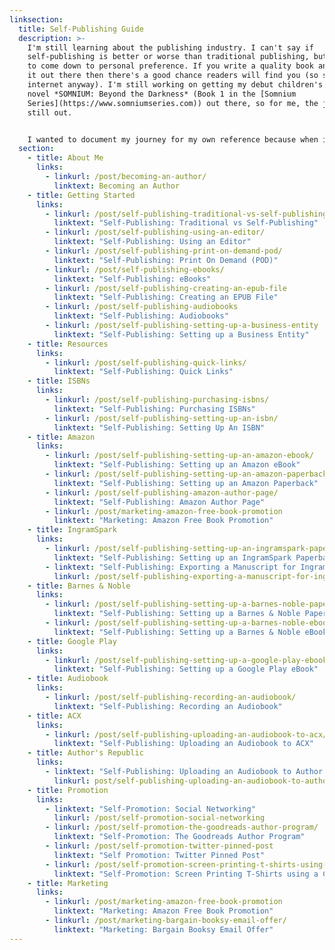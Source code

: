 ```yaml
---
linksection:
  title: Self-Publishing Guide
  description: >-
    I'm still learning about the publishing industry. I can't say if
    self-publishing is better or worse than traditional publishing, but it seems
    to come down to personal preference. If you write a quality book and can get
    it out there then there's a good chance readers will find you (so says the
    internet anyway). I'm still working on getting my debut children's fantasy
    novel *SOMNIUM: Beyond the Darkness* (Book 1 in the [Somnium
    Series](https://www.somniumseries.com)) out there, so for me, the jury is
    still out.


    I wanted to document my journey for my own reference because when it's time to get book 2 out there I'm going to need this! I'm a big DIYer and self-publishing my book has been no different. So far I've done everything myself (and by everything I mean everything - from setting up my website to formatting my files for print). To give credit where credit is due, my talented artist/husband created my cover, but since he doesn't so that for a living I consider it part of my DIY journey. If you're planning to self-publish your book and want to try doing it yourself as well then you might find some of these posts helpful.
  section:
    - title: About Me
      links:
        - linkurl: /post/becoming-an-author/
          linktext: Becoming an Author
    - title: Getting Started
      links:
        - linkurl: /post/self-publishing-traditional-vs-self-publishing/
          linktext: "Self-Publishing: Traditional vs Self-Publishing"
        - linkurl: /post/self-publishing-using-an-editor/
          linktext: "Self-Publishing: Using an Editor"
        - linkurl: /post/self-publishing-print-on-demand-pod/
          linktext: "Self-Publishing: Print On Demand (POD)"
        - linkurl: /post/self-publishing-ebooks/
          linktext: "Self-Publishing: eBooks"
        - linkurl: /post/self-publishing-creating-an-epub-file
          linktext: "Self-Publishing: Creating an EPUB File"
        - linkurl: /post/self-publishing-audiobooks
          linktext: "Self-Publishing: Audiobooks"
        - linkurl: /post/self-publishing-setting-up-a-business-entity
          linktext: "Self-Publishing: Setting up a Business Entity"
    - title: Resources
      links:
        - linkurl: /post/self-publishing-quick-links/
          linktext: "Self-Publishing: Quick Links"
    - title: ISBNs
      links:
        - linkurl: /post/self-publishing-purchasing-isbns/
          linktext: "Self-Publishing: Purchasing ISBNs"
        - linkurl: /post/self-publishing-setting-up-an-isbn/
          linktext: "Self-Publishing: Setting Up An ISBN"
    - title: Amazon
      links:
        - linkurl: /post/self-publishing-setting-up-an-amazon-ebook/
          linktext: "Self-Publishing: Setting up an Amazon eBook"
        - linkurl: /post/self-publishing-setting-up-an-amazon-paperback/
          linktext: "Self-Publishing: Setting up an Amazon Paperback"
        - linkurl: /post/self-publishing-amazon-author-page/
          linktext: "Self-Publishing: Amazon Author Page"
        - linkurl: /post/marketing-amazon-free-book-promotion
          linktext: "Marketing: Amazon Free Book Promotion"
    - title: IngramSpark
      links:
        - linkurl: /post/self-publishing-setting-up-an-ingramspark-paperback/
          linktext: "Self-Publishing: Setting up an IngramSpark Paperback"
        - linktext: "Self-Publishing: Exporting a Manuscript for IngramSpark"
          linkurl: /post/self-publishing-exporting-a-manuscript-for-ingramspark/
    - title: Barnes & Noble
      links:
        - linkurl: /post/self-publishing-setting-up-a-barnes-noble-paperback/
          linktext: "Self-Publishing: Setting up a Barnes & Noble Paperback"
        - linkurl: /post/self-publishing-setting-up-a-barnes-noble-ebook
          linktext: "Self-Publishing: Setting up a Barnes & Noble eBook"
    - title: Google Play
      links:
        - linkurl: /post/self-publishing-setting-up-a-google-play-ebook/
          linktext: "Self-Publishing: Setting up a Google Play eBook"
    - title: Audiobook
      links:
        - linkurl: /post/self-publishing-recording-an-audiobook/
          linktext: "Self-Publishing: Recording an Audiobook"
    - title: ACX
      links:
        - linkurl: /post/self-publishing-uploading-an-audiobook-to-acx/
          linktext: "Self-Publishing: Uploading an Audiobook to ACX"
    - title: Author's Republic
      links:
        - linktext: "Self-Publishing: Uploading an Audiobook to Author's Republic"
          linkurl: post/self-publishing-uploading-an-audiobook-to-authors-republic/
    - title: Promotion
      links:
        - linktext: "Self-Promotion: Social Networking"
          linkurl: /post/self-promotion-social-networking
        - linkurl: /post/self-promotion-the-goodreads-author-program/
          linktext: "Self-Promotion: The Goodreads Author Program"
        - linkurl: /post/self-promotion-twitter-pinned-post
          linktext: "Self Promotion: Twitter Pinned Post"
        - linkurl: /post/self-promotion-screen-printing-t-shirts-using-a-cricut
          linktext: "Self-Promotion: Screen Printing T-Shirts using a Cricut"
    - title: Marketing
      links:
        - linkurl: /post/marketing-amazon-free-book-promotion
          linktext: "Marketing: Amazon Free Book Promotion"
        - linkurl: /post/marketing-bargain-booksy-email-offer/
          linktext: "Marketing: Bargain Booksy Email Offer"
---
```

